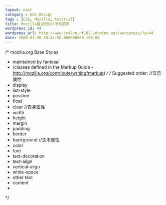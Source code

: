 ```yaml
---
layout: post
category : Web_Design
tags : [CSS, Mozilla, tutorial]
title: Mozilla建议的CSS书写顺序
wordpress_id: 44
wordpress_url: http://www.im47cn.nt102.idcwind.net/wordpress/?p=44
date: 2008-01-26 18:44:58.000000000 +08:00
---
```

/* mozilla.org Base Styles
* maintained by fantasai
* (classes defined in the Markup Guide - http://mozilla.org/contribute/writing/markup)
*/
/* Suggested order:
//显示属性
* display
* list-style
* position
* float
* clear
//自身属性
* width
* height
* margin
* padding
* border
* background
//文本属性
* color
* font
* text-decoration
* text-align
* vertical-align
* white-space
* other text
* content
*
*/

